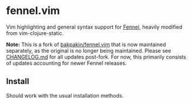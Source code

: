# fennel.vim

Vim highlighting and general syntax support for [Fennel](https://fennel-lang.org), heavily modified from vim-clojure-static.

**Note:** This is a fork of [bakpakin/fennel.vim](https://github.com/bakpakin/fennel.vim)
that is now maintained separately, as the original is no longer being maintained.
Please see [CHANGELOG.md](CHANGELOG.md) for all updates post-fork. For now, this
primarily consists of updates accounting for newer Fennel releases.

## Install

Should work with the usual installation methods.

